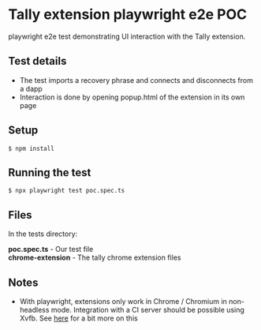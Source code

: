 # Tally extension playwright e2e POC

playwright e2e test demonstrating UI interaction with the Tally extension.

## Test details
- The test imports a recovery phrase and connects and disconnects from a dapp 
- Interaction is done by opening popup.html of the extension in its own page
 
## Setup

    $ npm install 

## Running the test

    $ npx playwright test poc.spec.ts

## Files
In the tests directory:

**poc.spec.ts** - Our test file  
**chrome-extension** - The tally chrome extension files


## Notes 
- With playwright, extensions only work in Chrome / Chromium in non-headless mode. 
Integration with a CI server should be possible using Xvfb. 
See [here](https://playwright.dev/docs/ci#running-headed) for a bit more on this 
